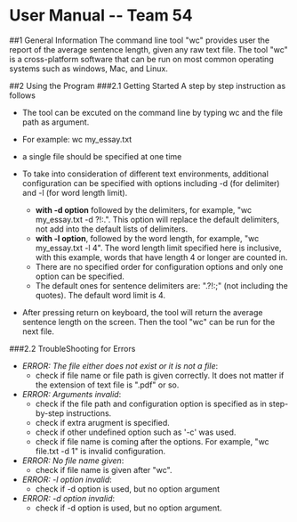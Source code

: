 # **User Manual -- Team 54**

##1 General Information
The command line tool "wc" provides user the report of the average sentence length, given any raw text file. 
The tool "wc" is a cross-platform software that can be run on most common operating systems such as windows, Mac, and Linux.

##2 Using the Program 
###2.1 Getting Started
A step by step instruction as follows
- The tool can be excuted on the command line by typing wc and the file path as argument. 
 - For example: wc my_essay.txt
 - a single file should be specified at one time
 
- To take into consideration of different text environments, additional configuration can be specified with options
  including -d (for delimiter) and -l (for word length limit).
  - **with -d option** followed by the delimiters, for example, "wc my_essay.txt -d ?!:.". 
  This option will replace the default delimiters, not add into the default lists of delimiters.
  - **with -l option**, followed by the word length, for example, "wc my_essay.txt -l 4". 
  The word length limit specified here is inclusive, with this example, words that have length 4 or longer are counted in. 
  - There are no specified order for configuration options and only one option can be specified. 
  - The default ones for sentence delimiters are: ".?!:;" (not including the quotes). The default word limit is 4.
  
- After pressing return on keyboard, the tool will return the average sentence length on the screen. 
Then the tool "wc" can be run for the next file.
 
###2.2 TroubleShooting for Errors
- *ERROR: The file either does not exist or it is not a file*:
  - check if file name or file path is given correctly. It does not matter if the extension of text file is ".pdf" or so.
- *ERROR: Arguments invalid*:
  - check if the file path and configuration option is specified as in step-by-step instructions. 
  - check if extra arugment is specified. 
  - check if other undefined option such as '-c' was used.
  - check if file name is coming after the options. For example, "wc file.txt -d 1" is invalid configuration.
- *ERROR: No file name given*:
  - check if file name is given after "wc".
- *ERROR: -l option invalid*:
  - check if -d option is used, but no option argument
- *ERROR: -d option invalid*:
  - check if -d option is used, but no option argument.

